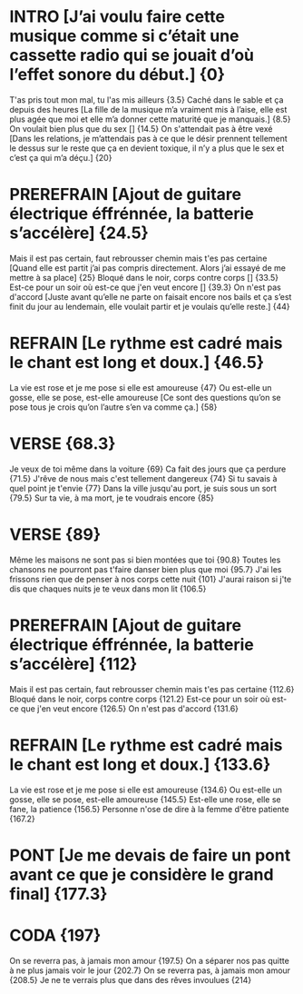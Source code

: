 # INTRO [J’ai voulu faire cette musique comme si c’était une cassette radio qui se jouait d’où l’effet sonore du début.] {0}
T'as pris tout mon mal, tu l'as mis ailleurs {3.5}
Caché dans le sable et ça depuis des heures [La fille de la musique m’a vraiment mis à l’aise, elle est plus agée que moi et elle m’a donner cette maturité que je manquais.] {8.5}
On voulait bien plus que du sex [] {14.5}
On s'attendait pas à être vexé [Dans les relations, je m’attendais pas à ce que le désir prennent tellement le dessus sur le reste que ça en devient toxique, il n’y a plus que le sex et c’est ça qui m’a déçu.] {20}
# PREREFRAIN [Ajout de guitare électrique éffrénnée, la batterie s’accélère] {24.5}
Mais il est pas certain, faut rebrousser chemin mais t'es pas certaine [Quand elle est partit j’ai pas compris directement. Alors j’ai essayé de me mettre à sa place] {25}
Bloqué dans le noir, corps contre corps [] {33.5}
Est-ce pour un soir où est-ce que j'en veut encore [] {39.3}
On n'est pas d'accord [Juste avant qu’elle ne parte on faisait encore nos bails et ça s’est finit du jour au lendemain, elle voulait partir et je voulais qu’elle reste.] {44}
# REFRAIN [Le rythme est cadré mais le chant est long et doux.] {46.5}
La vie est rose et je me pose si elle est amoureuse {47}
Ou est-elle un gosse, elle se pose, est-elle amoureuse [Ce sont des questions qu’on se pose tous je crois qu’on l’autre s’en va comme ça.] {58}
# VERSE {68.3}
Je veux de toi même dans la voiture {69}
Ca fait des jours que ça perdure {71.5}
J'rêve de nous mais c'est tellement dangereux {74}
Si tu savais à quel point je t'envie {77}
Dans la ville jusqu'au port, je suis sous un sort {79.5}
Sur ta vie, à ma mort, je te voudrais encore {85}
# VERSE {89}
Même les maisons ne sont pas si bien montées que toi {90.8}
Toutes les chansons ne pourront pas t'faire danser bien plus que moi {95.7}
J'ai les frissons rien que de penser à nos corps cette nuit {101}
J'aurai raison si j'te dis que chaques nuits je te veux dans mon lit {106.5}
# PREREFRAIN [Ajout de guitare électrique éffrénnée, la batterie s’accélère] {112}
Mais il est pas certain, faut rebrousser chemin mais t'es pas certaine {112.6}
Bloqué dans le noir, corps contre corps {121.2}
Est-ce pour un soir où est-ce que j'en veut encore {126.5}
On n'est pas d'accord {131.6}
# REFRAIN [Le rythme est cadré mais le chant est long et doux.] {133.6}
La vie est rose et je me pose si elle est amoureuse {134.6}
Ou est-elle un gosse, elle se pose, est-elle amoureuse {145.5}
Est-elle une rose, elle se fane, la patience {156.5}
Personne n'ose de dire à la femme d'être patiente {167.2}
# PONT [Je me devais de faire un pont avant ce que je considère le grand final] {177.3}
# CODA {197}
On se reverra pas, à jamais mon amour {197.5}
On a séparer nos pas quitte à ne plus jamais voir le jour {202.7}
On se reverra pas, à jamais mon amour {208.5}
Je ne te verrais plus que dans des rêves invoulues {214}